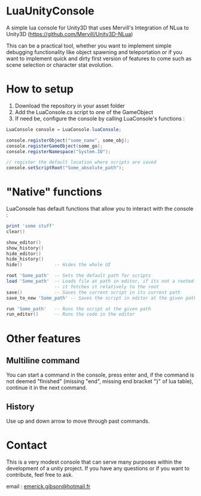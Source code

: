 # LuaUnityConsole
A simple lua console for Unity3D that uses Mervill's Integration of NLua to Unity3D 
(https://github.com/Mervill/Unity3D-NLua)

This can be a practical tool, whether you want to implement simple debugging functionality like 
object spawning and teleportation or if you want to implement quick and dirty first version of features 
to come such as scene selection or character stat evolution.

# How to setup

1. Download the repository in your asset folder
2. Add the LuaConsole.cs script to one of the GameObject
3. If need be, configure the console by calling LuaConsole's functions :
```cs
LuaConsole console = LuaConsole.luaConsole;

console.registerObject("some_name", some_obj);
console.registerGameObject(some_go);
console.registerNamespace("System.IO");

// register the default location where scripts are saved
console.setScriptRoot("Some_absolute_path");
```

# "Native" functions

LuaConsole has default functions that allow you to interact with the console :

```lua
print 'some stuff'
clear() 

show_editor()
show_history()
hide_editor()
hide_history()
hide()            -- Hides the whole UI

root 'Some_path'  -- Sets the default path for scripts
load 'Some_path'  -- Loads file at path in editor, if its not a rooted path,
                  -- it fetches it relatively to the root
save()            -- Saves the current script in its current path
save_to_new 'Some_path' -- Saves the script in editor at the given path

run 'Some_path'   -- Runs the script at the given path
run_editor()      -- Runs the code in the editor
```

# Other features

## Multiline command

You can start a command in the console, press enter and, if the command is 
not deemed "finished" (missing "end", missing end bracket "}" of lua table),
continue it in the next command.

## History

Use up and down arrow to move through past commands.

# Contact

This is a very modest console that can serve many purposes within the development of a unity project.
If you have any questions or if you want to contribute, feel free to ask.

email : emerick.gibson@hotmail.fr
